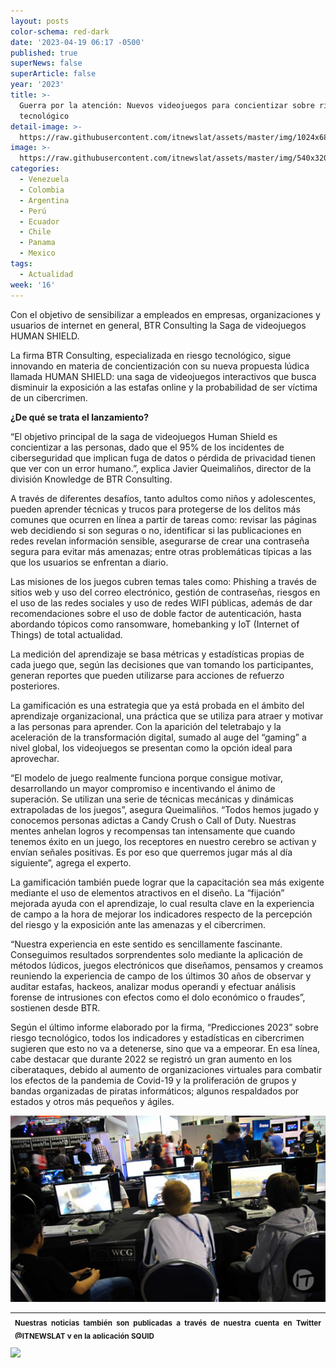 ```yaml
---
layout: posts
color-schema: red-dark
date: '2023-04-19 06:17 -0500'
published: true
superNews: false
superArticle: false
year: '2023'
title: >-
  Guerra por la atención: Nuevos videojuegos para concientizar sobre riesgo
  tecnológico
detail-image: >-
  https://raw.githubusercontent.com/itnewslat/assets/master/img/1024x680/gamers-g.jpg
image: >-
  https://raw.githubusercontent.com/itnewslat/assets/master/img/540x320/gamers-p.jpg
categories:
  - Venezuela
  - Colombia
  - Argentina
  - Perú
  - Ecuador
  - Chile
  - Panama
  - Mexico
tags:
  - Actualidad
week: '16'
---
```

Con el objetivo de sensibilizar a empleados en empresas, organizaciones y usuarios de internet en general, BTR Consulting la Saga de videojuegos HUMAN SHIELD.

La firma BTR Consulting, especializada en riesgo tecnológico, sigue innovando en materia de concientización con su nueva propuesta lúdica llamada HUMAN SHIELD: una saga de videojuegos interactivos que busca disminuir la exposición a las estafas online y la probabilidad de ser víctima de un cibercrimen.

**¿De qué se trata el lanzamiento?**

“El objetivo principal de la saga de videojuegos Human Shield es concientizar a las personas, dado que el 95% de los incidentes de ciberseguridad que implican fuga de datos o pérdida de privacidad tienen que ver con un error humano.”, explica Javier Queimaliños, director de la división Knowledge de BTR Consulting.

A través de diferentes desafíos, tanto adultos como niños y adolescentes, pueden aprender técnicas y trucos para protegerse de los delitos más comunes que ocurren en línea a partir de tareas como: revisar las páginas web decidiendo si son seguras o no, identificar si las publicaciones en redes revelan información sensible, asegurarse de crear una contraseña segura para evitar más amenazas; entre otras problemáticas típicas a las que los usuarios se enfrentan a diario.

Las misiones de los juegos cubren temas tales como: Phishing a través de sitios web y uso del correo electrónico, gestión de contraseñas, riesgos en el uso de las redes sociales y uso de redes WIFI públicas, además de dar recomendaciones sobre el uso de doble factor de autenticación, hasta abordando tópicos como ransomware, homebanking y IoT (Internet of Things) de total actualidad.

La medición del aprendizaje se basa métricas y estadísticas propias de cada juego que, según las decisiones que van tomando los participantes, generan reportes que pueden utilizarse para acciones de refuerzo posteriores.

La gamificación es una estrategia que ya está probada en el ámbito del aprendizaje organizacional, una práctica que se utiliza para atraer y motivar a las personas para aprender. Con la aparición del teletrabajo y la aceleración de la transformación digital, sumado al auge del “gaming” a nivel global, los videojuegos se presentan como la opción ideal para aprovechar.

“El modelo de juego realmente funciona porque consigue motivar, desarrollando un mayor compromiso e incentivando el ánimo de superación. Se utilizan una serie de técnicas mecánicas y dinámicas extrapoladas de los juegos”, asegura Queimaliños. “Todos hemos jugado y conocemos personas adictas a Candy Crush o Call of Duty. Nuestras mentes anhelan logros y recompensas tan intensamente que cuando tenemos éxito en un juego, los receptores en nuestro cerebro se activan y envían señales positivas. Es por eso que querremos jugar más al día siguiente”, agrega el experto.

La gamificación también puede lograr que la capacitación sea más exigente  mediante el uso de elementos atractivos en el diseño.  La “fijación” mejorada ayuda con el aprendizaje, lo cual resulta clave en la experiencia de campo a la hora de mejorar los indicadores respecto de la percepción del riesgo y la exposición ante las amenazas y el cibercrimen.
 
“Nuestra experiencia en este sentido es sencillamente fascinante. Conseguimos resultados sorprendentes solo mediante la aplicación de métodos lúdicos, juegos electrónicos que diseñamos, pensamos y creamos reuniendo la experiencia de campo de los últimos 30 años de observar y auditar estafas, hackeos, analizar modus operandi y efectuar análisis forense de intrusiones con efectos como el dolo económico o fraudes”, sostienen desde BTR.

Según el último informe elaborado por la firma, “Predicciones 2023” sobre riesgo tecnológico, todos los indicadores y estadísticas en cibercrimen sugieren que esto no va a detenerse, sino que va a empeorar. En esa línea, cabe destacar que durante 2022 se registró un gran aumento en los ciberataques, debido al aumento de organizaciones virtuales para combatir los efectos de la pandemia de Covid-19 y la proliferación de grupos y bandas organizadas de piratas informáticos; algunos respaldados por estados y otros más pequeños y ágiles.

![](https://raw.githubusercontent.com/itnewslat/assets/master/img/540x320/gamers-p.jpg)

<table style="height: 42px;" width="569">
<tbody>
<tr>
<td style="text-align: justify;"><sub><strong>Nuestras noticias también son publicadas a través de nuestra cuenta en Twitter <a href="https://twitter.com/itnewslat?lang=es">@ITNEWSLAT</a> y en la aplicación <a href="https://squidapp.co/en/">SQUID</a></strong></sub></td>
</tr>
</tbody>
</table>
<img src="https://tracker.metricool.com/c3po.jpg?hash=56f88a41e39ab42c063cc51676587a04"/>